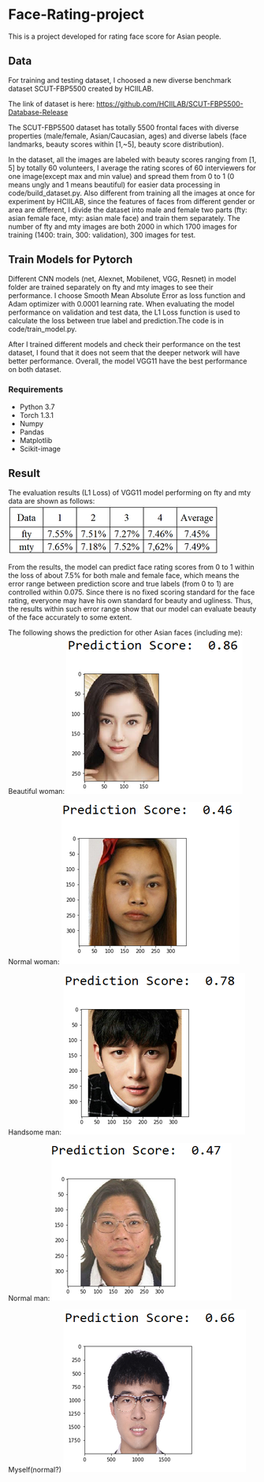 # Face-Rating-project

This is a project developed for rating face score for Asian people.

## Data

For training and testing dataset, I choosed a new diverse benchmark dataset SCUT-FBP5500 created by HCIILAB.

The link of dataset is here: https://github.com/HCIILAB/SCUT-FBP5500-Database-Release

The SCUT-FBP5500 dataset has totally 5500 frontal faces with diverse properties (male/female, Asian/Caucasian, ages) and diverse labels (face landmarks, beauty scores within [1,~5], beauty score distribution). 

In the dataset, all the images are labeled with beauty scores ranging from [1, 5] by totally 60 volunteers, I average the rating scores of 60 interviewers for one image(except max and min value) and spread them from 0 to 1 (0 means ungly and 1 means beautiful) for easier data processing in code/build_dataset.py.
Also different from training all the images at once for experiment by HCIILAB, since the features of faces from different gender or area are different, I divide the dataset into male and female two parts (fty: asian female face, mty: asian male face) and train them separately. The number of fty and mty images are both 2000 in which 1700 images for training (1400: train, 300: validation), 300 images for test.

## Train Models for Pytorch

Different CNN models (net, Alexnet, Mobilenet, VGG, Resnet) in model folder are trained separately on fty and mty images to see their performance. I choose Smooth Mean Absolute Error as loss function and Adam optimizer with 0.0001 learning rate. When evaluating the model performance on validation and test data, the L1 Loss function is used to calculate the loss between true label and prediction.The code is in code/train_model.py.

After I trained different models and check their performance on the test dataset, I found that it does not seem that the deeper network will have better performance. Overall, the model VGG11 have the best performance on both dataset.

### Requirements
- Python 3.7
- Torch 1.3.1 
- Numpy
- Pandas
- Matplotlib
- Scikit-image

## Result

The evaluation results (L1 Loss) of VGG11 model performing on fty and mty data are shown as follows: 
![alt text](https://github.com/bhy0v587/Face-Rating-project/blob/master/result.png)

From the results, the model can predict face rating scores from 0 to 1 within the loss of about 7.5% for both male and female face, which means the error range between prediction score and true labels (from 0 to 1) are controlled within 0.075. Since there is no fixed scoring standard for the face rating, everyone may have his own standard for beauty and ugliness. Thus, the results within such error range show that our model can evaluate beauty of the face accurately to some extent.

The following shows the prediction for other Asian faces (including me):
Beautiful woman:
![alt text](https://github.com/bhy0v587/Face-Rating-project/blob/master/test1.png)

Normal woman:
![alt text](https://github.com/bhy0v587/Face-Rating-project/blob/master/test2.png)

Handsome man:
![alt text](https://github.com/bhy0v587/Face-Rating-project/blob/master/test3.png)

Normal man:
![alt text](https://github.com/bhy0v587/Face-Rating-project/blob/master/test4.png)

Myself(normal?)
![alt text](https://github.com/bhy0v587/Face-Rating-project/blob/master/test5.png)

